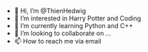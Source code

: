 - 👋 Hi, I’m @ThienHedwig
- 👀 I’m interested in Harry Potter and Coding
- 🌱 I’m currently learning Python and C++
- 💞️ I’m looking to collaborate on ...
- 📫 How to reach me via email

<!---
ThienHedwig/ThienHedwig is a ✨ special ✨ repository because its `README.md` (this file) appears on your GitHub profile.
You can click the Preview link to take a look at your changes.
--->
